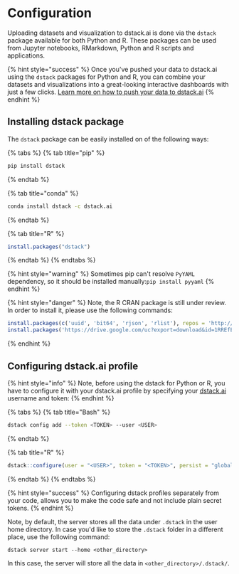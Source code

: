 # Configuration

Uploading datasets and visualization to dstack.ai is done via the `dstack` package available for both Python and R. These packages can be used from Jupyter notebooks, RMarkdown, Python and R scripts and applications.

{% hint style="success" %}
Once you've pushed your data to dstack.ai using the `dstack` packages for Python and R, you can combine your datasets and visualizations into a great-looking interactive dashboards with just a few clicks. [Learn more on how to push your data to dstack.ai](../open-source/pushing-visualizations.md)
{% endhint %}

## Installing dstack package

The `dstack` package can be easily installed on of the following ways:

{% tabs %}
{% tab title="pip" %}
```bash
pip install dstack
```
{% endtab %}

{% tab title="conda" %}
```bash
conda install dstack -c dstack.ai
```
{% endtab %}

{% tab title="R" %}
```r
install.packages("dstack")
```
{% endtab %}
{% endtabs %}

{% hint style="warning" %}
Sometimes pip can't resolve `PyYAML` dependency, so it should be installed manually:`pip install pyyaml`
{% endhint %}

{% hint style="danger" %}
Note, the R CRAN package is still under review. In order to install it, please use the following commands:

```r
install.packages(c('uuid', 'bit64', 'rjson', 'rlist'), repos = 'http://cran.us.r-project.org')
install.packages('https://drive.google.com/uc?export=download&id=1RREfEk_rZFvZN-
```
{% endhint %}

## Configuring dstack.ai profile

{% hint style="info" %}
Note, before using the dstack for Python or R, you have to configure it with your dstack.ai profile by specifying your [dstack.ai](https://dstack.ai) username and token:
{% endhint %}

{% tabs %}
{% tab title="Bash" %}
```bash
dstack config add --token <TOKEN> --user <USER>
```
{% endtab %}

{% tab title="R" %}
```r
dstack::configure(user = "<USER>", token = "<TOKEN>", persist = "global")
```
{% endtab %}
{% endtabs %}

{% hint style="success" %}
Configuring dstack profiles separately from your code, allows you to make the code safe and not include plain secret tokens.
{% endhint %}

Note, by default, the server stores all the data under `.dstack` in the user home directory. In case you'd like to store the `.dstack` folder in a different place, use the following command:

```text
dstack server start --home <other_directory>
```

In this case, the server will store all the data in `<other_directory>/.dstack/`.

